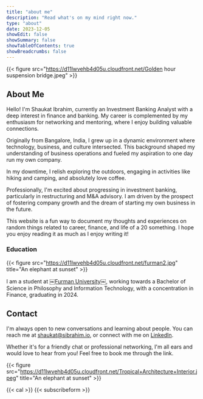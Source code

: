 ```yaml
---
title: "about me"
description: "Read what's on my mind right now."
type: "about"
date: 2023-12-05
showEdit: false
showSummary: false
showTableOfContents: true
showBreadcrumbs: false
---
```


{{< figure src="https://d11lwvehb4d05u.cloudfront.net/Golden hour suspension bridge.jpeg" >}}

## About Me
Hello! I'm Shaukat Ibrahim, currently an Investment Banking Analyst with a deep interest in finance and banking. My career is complemented by my enthusiasm for networking and mentoring, where I enjoy building valuable connections.

Originally from Bangalore, India, I grew up in a dynamic environment where technology, business, and culture intersected. This background shaped my understanding of business operations and fueled my aspiration to one day run my own company.

In my downtime, I relish exploring the outdoors, engaging in activities like hiking and camping, and absolutely love coffee.

Professionally, I'm excited about progressing in investment banking, particularly in restructuring and M&A advisory. I am driven by the prospect of fostering company growth and the dream of starting my own business in the future.

This website is a fun way to document my thoughts and experiences on random things related to career, finance, and life of a 20 something. I hope you enjoy reading it as much as I enjoy writing it!

### Education

{{< figure src="https://d11lwvehb4d05u.cloudfront.net/furman2.jpg" title="An elephant at sunset" >}}

I am a student at [￼Furman University￼][1], working towards a Bachelor of Science in Philosophy and Information Technology, with a concentration in Finance, graduating in 2024.

## Contact

I'm always open to new conversations and learning about people. You can reach me at [shaukat@sibrahim.io][2], or connect with me on [LinkedIn][3].

Whether it's for a friendly chat or professional networking, I'm all ears and would love to hear from you! Feel free to book me through the link.

{{< figure src="https://d11lwvehb4d05u.cloudfront.net/Tropical+Architecture+Interior.jpeg" title="An elephant at sunset" >}}

{{< cal >}}
{{< subscribeform >}}

[1]:	www.furman.edu
[2]:	mailto:shaukat@sibrahim.io "shaukat@sibrahim.io"
[3]:	https://linkedin.com/in/shaukatibrahim